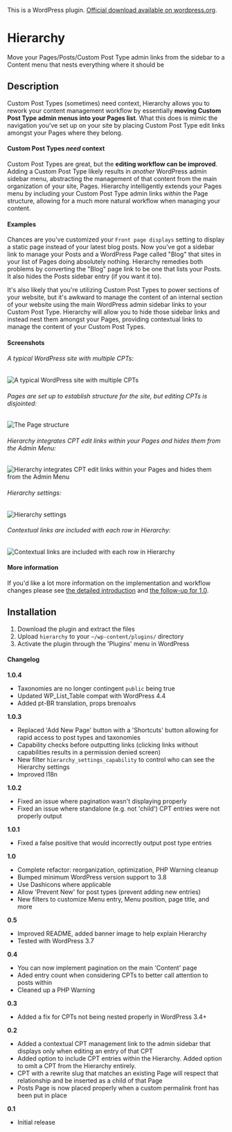 This is a WordPress plugin. [Official download available on wordpress.org](http://wordpress.org/extend/plugins/hierarchy/).

# Hierarchy

Move your Pages/Posts/Custom Post Type admin links from the sidebar to a Content menu that nests everything where it should be

## Description

Custom Post Types (sometimes) need context, Hierarchy allows you to rework your content management workflow by essentially **moving Custom Post Type admin menus into your Pages list**. What this does is mimic the navigation you've set up on your site by placing Custom Post Type edit links amongst your Pages where they belong.

#### Custom Post Types *need* context

Custom Post Types are great, but the **editing workflow can be improved**. Adding a Custom Post Type likely results in *another* WordPress admin sidebar menu, abstracting the management of that content from the main organization of your site, Pages. Hierarchy intelligently extends your Pages menu by including your Custom Post Type admin links *within* the Page structure, allowing for a much more natural workflow when managing your content.

#### Examples

Chances are you've customized your `Front page displays` setting to display a static page instead of your latest blog posts. Now you've got a sidebar link to manage your Posts and a WordPress Page called "Blog" that sites in your list of Pages doing absolutely nothing. Hierarchy remedies both problems by converting the "Blog" page link to be one that lists your Posts. It also hides the Posts sidebar entry (if you want it to).

It's also likely that you're utilizing Custom Post Types to power sections of your website, but it's awkward to manage the content of an internal section of your website using the main WordPress admin sidebar links to your Custom Post Type. Hierarchy will allow you to hide those sidebar links and instead nest them amongst your Pages, providing contextual links to manage the content of your Custom Post Types.

#### Screenshots

###### A typical WordPress site with multiple CPTs:

![A typical WordPress site with multiple CPTs](https://mondaybynoon.com/wp-content/uploads/2014/11/hierarchy-1.0-1.png)

###### Pages are set up to establish structure for the site, but editing CPTs is disjointed:

![The Page structure](https://mondaybynoon.com/wp-content/uploads/2014/11/hierarchy-1.0-2.png)

###### Hierarchy integrates CPT edit links within your Pages and hides them from the Admin Menu:

![Hierarchy integrates CPT edit links within your Pages and hides them from the Admin Menu](https://mondaybynoon.com/wp-content/uploads/2014/11/hierarchy-1.0-4.png)

###### Hierarchy settings:

![Hierarchy settings](https://mondaybynoon.com/wp-content/uploads/2014/11/hierarchy-1.0-5.png)

###### Contextual links are included with each row in Hierarchy:

![Contextual links are included with each row in Hierarchy](https://mondaybynoon.com/wp-content/uploads/2014/11/hierarchy-1.0-7.png)

#### More information

If you'd like a lot more information on the implementation and workflow changes please see [the detailed introduction](https://mondaybynoon.com/introducing-hierarchy/) and [the follow-up for 1.0](https://mondaybynoon.com/hierarchy-1-0/).

## Installation

1. Download the plugin and extract the files
1. Upload `hierarchy` to your `~/wp-content/plugins/` directory
1. Activate the plugin through the 'Plugins' menu in WordPress

#### Changelog

**1.0.4**
* Taxonomies are no longer contingent `public` being true
* Updated WP_List_Table compat with WordPress 4.4
* Added pt-BR translation, props brenoalvs

**1.0.3**
* Replaced 'Add New Page' button with a 'Shortcuts' button allowing for rapid access to post types and taxonomies
* Capability checks before outputting links (clicking links without capabilities results in a permission denied screen)
* New filter `hierarchy_settings_capability` to control who can see the Hierarchy settings
* Improved l18n

**1.0.2**
* Fixed an issue where pagination wasn't displaying properly
* Fixed an issue where standalone (e.g. not 'child') CPT entries were not properly output

**1.0.1**
* Fixed a false positive that would incorrectly output post type entries

**1.0**
* Complete refactor: reorganization, optimization, PHP Warning cleanup
* Bumped minimum WordPress version support to 3.8
* Use Dashicons where applicable
* Allow 'Prevent New' for post types (prevent adding new entries)
* New filters to customize Menu entry, Menu position, page title, and more

**0.5**
* Improved README, added banner image to help explain Hierarchy
* Tested with WordPress 3.7

**0.4**
* You can now implement pagination on the main 'Content' page
* Aded entry count when considering CPTs to better call attention to posts within
* Cleaned up a PHP Warning

**0.3**
* Added a fix for CPTs not being nested properly in WordPress 3.4+

**0.2**
* Added a contextual CPT management link to the admin sidebar that displays only when editing an entry of that CPT
* Added option to include CPT entries within the Hierarchy. Added option to omit a CPT from the Hierarchy entirely.
* CPT with a rewrite slug that matches an existing Page will respect that relationship and be inserted as a child of that Page
* Posts Page is now placed properly when a custom permalink front has been put in place

**0.1**
* Initial release
